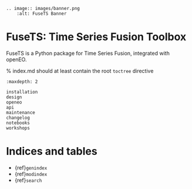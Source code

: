 ```{eval-rst}
.. image:: images/banner.png
    :alt: FuseTS Banner
```

# FuseTS: Time Series Fusion Toolbox

FuseTS is a Python package for Time Series Fusion, integrated with openEO.

% index.md should at least contain the root `toctree` directive

```{toctree}
:maxdepth: 2

installation
design
openeo
api
maintenance
changelog
notebooks
workshops

```


Indices and tables
==================

* {ref}`genindex`
* {ref}`modindex`
* {ref}`search`
